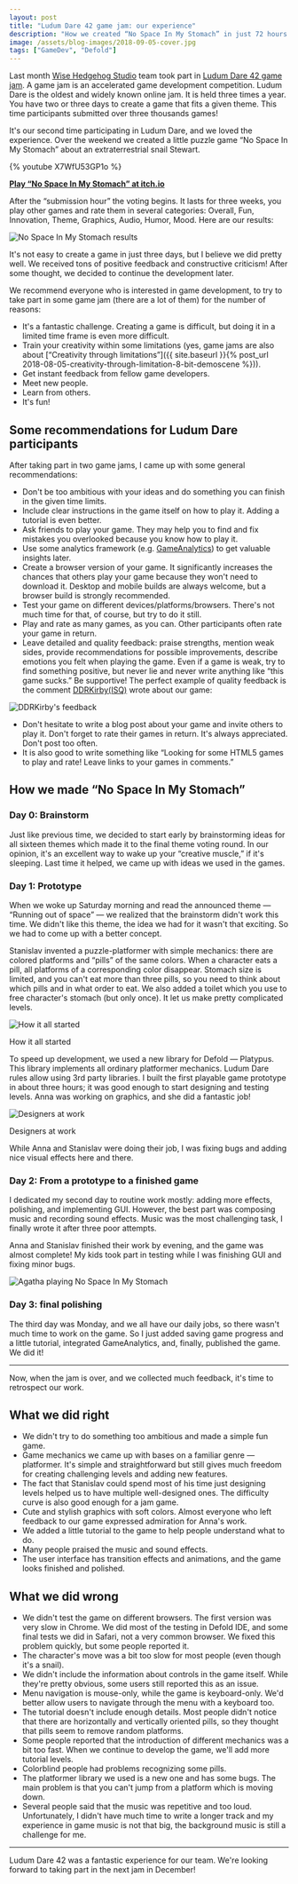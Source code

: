 ```yaml
---
layout: post
title: "Ludum Dare 42 game jam: our experience"
description: "How we created “No Space In My Stomach” in just 72 hours."
image: /assets/blog-images/2018-09-05-cover.jpg
tags: ["GameDev", "Defold"]
---
```


Last month [Wise Hedgehog Studio](https://wisehedgehog.studio) team took part in [Ludum Dare 42 game jam](https://ldjam.com/). A game jam is an accelerated game development competition. Ludum Dare is the oldest and widely known online jam. It is held three times a year. You have two or three days to create a game that fits a given theme. This time participants submitted over three thousands games!

It's our second time participating in Ludum Dare, and we loved the experience. Over the weekend we created a little puzzle game “No Space In My Stomach” about an extraterrestrial snail Stewart.

{% youtube X7WfU53GP1o %}

**[Play “No Space In My Stomach” at itch.io](https://wisehedgehog.itch.io/no-space-in-my-stomach)**

After the “submission hour” the voting begins. It lasts for three weeks, you play other games and rate them in several categories: Overall, Fun, Innovation, Theme, Graphics, Audio, Humor, Mood. Here are our results:

![No Space In My Stomach results](/assets/blog-images/2018-09-05-results.jpg)

It's not easy to create a game in just three days, but I believe we did pretty well. We received tons of positive feedback and constructive criticism! After some thought, we decided to continue the development later.

We recommend everyone who is interested in game development, to try to take part in some game jam (there are a lot of them) for the number of reasons:

- It's a fantastic challenge. Creating a game is difficult, but doing it in a limited time frame is even more difficult.
- Train your creativity within some limitations (yes, game jams are also about [“Creativity through limitations”]({{ site.baseurl }}{% post_url 2018-08-05-creativity-through-limitation-8-bit-demoscene %})).
- Get instant feedback from fellow game developers.
- Meet new people.
- Learn from others.
- It's fun!

## Some recommendations for Ludum Dare participants

After taking part in two game jams, I came up with some general recommendations:

- Don't be too ambitious with your ideas and do something you can finish in the given time limits.
- Include clear instructions in the game itself on how to play it. Adding a tutorial is even better.
- Ask friends to play your game. They may help you to find and fix mistakes you overlooked because you know how to play it.
- Use some analytics framework (e.g. [GameAnalytics](https://gameanalytics.com)) to get valuable insights later.
- Create a browser version of your game. It significantly increases the chances that others play your game because they won't need to download it. Desktop and mobile builds are always welcome, but a browser build is strongly recommended.
- Test your game on different devices/platforms/browsers. There's not much time for that, of course, but try to do it still.
- Play and rate as many games, as you can. Other participants often rate your game in return.
- Leave detailed and quality feedback: praise strengths, mention weak sides, provide recommendations for possible improvements, describe emotions you felt when playing the game. Even if a game is weak, try to find something positive, but never lie and never write anything like “this game sucks.” Be supportive! The perfect example of quality feedback is the comment [DDRKirby(ISQ)](http://ddrkirby.com/) wrote about our game:

![DDRKirby's feedback](/assets/blog-images/2018-09-05-ddr-kirby.jpg)

- Don't hesitate to write a blog post about your game and invite others to play it. Don't forget to rate their games in return. It's always appreciated. Don't post too often.
- It is also good to write something like “Looking for some HTML5 games to play and rate! Leave links to your games in comments.”

## How we made “No Space In My Stomach”

### Day 0: Brainstorm

Just like previous time, we decided to start early by brainstorming ideas for all sixteen themes which made it to the final theme voting round. In our opinion, it's an excellent way to wake up your “creative muscle,” if it's sleeping. Last time it helped, we came up with ideas we used in the games.

### Day 1: Prototype

When we woke up Saturday morning and read the announced theme — “Running out of space” — we realized that the brainstorm didn't work this time. We didn't like this theme, the idea we had for it wasn't that exciting. So we had to come up with a better concept.

Stanislav invented a puzzle-platformer with simple mechanics: there are colored platforms and “pills” of the same colors. When a character eats a pill, all platforms of a corresponding color disappear. Stomach size is limited, and you can't eat more than three pills, so you need to think about which pills and in what order to eat. We also added a toilet which you use to free character's stomach (but only once). It let us make pretty complicated levels.

![How it all started](/assets/blog-images/2018-09-05-beginning.jpg)
<p class="footnote">How it all started</p>

To speed up development, we used a new library for Defold — Platypus. This library implements all ordinary platformer mechanics. Ludum Dare rules allow using 3rd party libraries. I built the first playable game prototype in about three hours; it was good enough to start designing and testing levels. Anna was working on graphics, and she did a fantastic job!

![Designers at work](/assets/blog-images/2018-09-05-process.jpg)
<p class="footnote">Designers at work</p>

While Anna and Stanislav were doing their job, I was fixing bugs and adding nice visual effects here and there.

### Day 2: From a prototype to a finished game

I dedicated my second day to routine work mostly: adding more effects, polishing, and implementing GUI. However, the best part was composing music and recording sound effects. Music was the most challenging task, I finally wrote it after three poor attempts.

Anna and Stanislav finished their work by evening, and the game was almost complete! My kids took part in testing while I was finishing GUI and fixing minor bugs.

![Agatha playing No Space In My Stomach](/assets/blog-images/2018-09-05-agatha.jpg)

### Day 3: final polishing

The third day was Monday, and we all have our daily jobs, so there wasn't much time to work on the game. So I just added saving game progress and a little tutorial, integrated GameAnalytics, and, finally, published the game. We did it!

----

Now, when the jam is over, and we collected much feedback, it's time to retrospect our work.

## What we did right

- We didn't try to do something too ambitious and made a simple fun game.
- Game mechanics we came up with bases on a familiar genre — platformer. It's simple and straightforward but still gives much freedom for creating challenging levels and adding new features.
- The fact that Stanislav could spend most of his time just designing levels helped us to have multiple well-designed ones. The difficulty curve is also good enough for a jam game.
- Cute and stylish graphics with soft colors. Almost everyone who left feedback to our game expressed admiration for Anna's work.
- We added a little tutorial to the game to help people understand what to do.
- Many people praised the music and sound effects.
- The user interface has transition effects and animations, and the game looks finished and polished.

## What we did wrong

- We didn't test the game on different browsers. The first version was very slow in Chrome. We did most of the testing in Defold IDE, and some final tests we did in Safari, not a very common browser. We fixed this problem quickly, but some people reported it.
- The character's move was a bit too slow for most people (even though it's a snail).
- We didn't include the information about controls in the game itself. While they're pretty obvious, some users still reported this as an issue.
- Menu navigation is mouse-only, while the game is keyboard-only. We'd better allow users to navigate through the menu with a keyboard too.
- The tutorial doesn't include enough details. Most people didn't notice that there are horizontally and vertically oriented pills, so they thought that pills seem to remove random platforms.
- Some people reported that the introduction of different mechanics was a bit too fast. When we continue to develop the game, we'll add more tutorial levels.
- Colorblind people had problems recognizing some pills.
- The platformer library we used is a new one and has some bugs. The main problem is that you can't jump from a platform which is moving down.
- Several people said that the music was repetitive and too loud. Unfortunately, I didn't have much time to write a longer track and my experience in game music is not that big, the background music is still a challenge for me.

----

Ludum Dare 42 was a fantastic experience for our team. We're looking forward to taking part in the next jam in December!